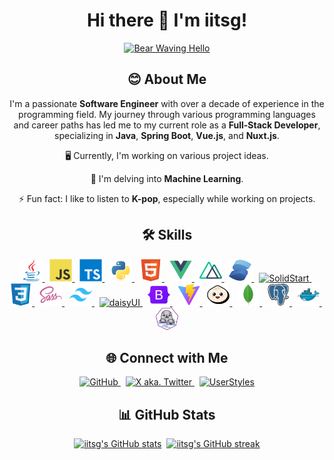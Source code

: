 <div align="center">

# Hi there 👋 I'm iitsg!

[![Bear Waving Hello](https://github.com/iitsg/iitsg/assets/99927452/b5465733-f46c-4fe5-84ef-f674c59e2c76)](https://giphy.com/gifs/bear-hello-waving-IThjAlJnD9WNO)
</div>

<div align="center">

## 😊 About Me

I'm a passionate **Software Engineer** with over a decade of experience in the programming field. My journey through various programming languages and career paths has led me to my current role as a **Full-Stack Developer**, specializing in **Java**, **Spring Boot**, **Vue.js**, and **Nuxt.js**.

🖥️ Currently, I'm working on various project ideas.

🧠 I'm delving into **Machine Learning**.

⚡ Fun fact: I like to listen to **K-pop**, especially while working on projects.
</div>

<div align="center">

## 🛠️ Skills

  <div align="center">
    <a href="https://www.oracle.com/java/" target="_blank" rel="noreferrer">
      <picture>
        <img src="https://github.com/devicons/devicon/raw/master/icons/java/java-original.svg" width="36" alt="Java" />
      </picture>
    </a>&nbsp;
    <a href="https://developer.mozilla.org/en-US/docs/Web/JavaScript" target="_blank" rel="noreferrer">
      <picture>
        <img src="https://github.com/devicons/devicon/raw/master/icons/javascript/javascript-original.svg" width="36" alt="JavaScript" />
      </picture>
    </a>&nbsp;
    <a href="https://www.typescriptlang.org/" target="_blank" rel="noreferrer">
      <picture>
        <img src="https://github.com/devicons/devicon/raw/master/icons/typescript/typescript-original.svg" width="36" alt="TypeScript" />
      </picture>
    </a>&nbsp;
    <a href="https://www.python.org/" target="_blank" rel="noreferrer">
      <picture>
        <img src="https://github.com/devicons/devicon/raw/master/icons/python/python-original.svg" width="36" alt="Python" />
      </picture>
    </a>&nbsp;
    <a href="https://developer.mozilla.org/en-US/docs/Glossary/HTML5" target="_blank" rel="noreferrer">
      <picture>
        <img src="https://github.com/devicons/devicon/raw/master/icons/html5/html5-original.svg" width="36" alt="HTML5" />
      </picture>
    </a>&nbsp;
    <a href="https://vuejs.org/" target="_blank" rel="noreferrer">
      <picture>
        <img src="https://github.com/devicons/devicon/raw/master/icons/vuejs/vuejs-original.svg" width="36" alt="Vue" />
      <picture>
    </a>&nbsp;
    <a href="https://nuxtjs.org/" target="_blank" rel="noreferrer">
      <picture>
        <img src="https://github.com/devicons/devicon/raw/master/icons/nuxtjs/nuxtjs-original.svg" width="36" alt="Nuxtjs" />
      </picture>
    </a>&nbsp;
    <a href="https://www.solidjs.com/" target="_blank" rel="noreferrer">
      <picture>
        <img src="https://github.com/devicons/devicon/raw/master/icons/solidjs/solidjs-original.svg" width="36" alt="Solid" />
      </picture>
    </a>&nbsp;
    <a href="https://start.solidjs.com/" target="_blank" rel="noreferrer">
      <picture>
        <img src="https://github.com/iitsg/iitsg/assets/99927452/ed277c29-cc24-4461-8ea2-6fae458064b7" width="36" alt="SolidStart" />
      </picture>
    </a>&nbsp;
    <a href="https://www.w3.org/TR/CSS/#css" target="_blank" rel="noreferrer">
      <picture>
        <img src="https://github.com/devicons/devicon/raw/master/icons/css3/css3-original.svg" width="36" alt="CSS3" />
      </picture>
    </a>&nbsp;
    <a href="https://sass-lang.com/" target="_blank" rel="noreferrer">
      <picture>
        <img src="https://github.com/devicons/devicon/raw/master/icons/sass/sass-original.svg" width="36" alt="Sass" />
      </picture>
    </a>&nbsp;
    <a href="https://tailwindcss.com/" target="_blank" rel="noreferrer">
      <picture>
        <img src="https://github.com/devicons/devicon/raw/master/icons/tailwindcss/tailwindcss-original.svg" width="36" alt="TailwindCSS" />
      </picture>
    </a>&nbsp;
    <a href="https://daisyui.com/" target="_blank" rel="noreferrer">
      <picture>
        <img src="https://img.daisyui.com/images/daisyui-logo/daisyui-logomark-1024-1024.png" width="36" alt="daisyUI" />
      </picture>
    </a>&nbsp;
    <a href="https://getbootstrap.com/" target="_blank" rel="noreferrer">
      <picture>
        <img src="https://github.com/devicons/devicon/raw/master/icons/bootstrap/bootstrap-original.svg" width="36" alt="Bootstrap" />
      </picture>
    </a>&nbsp;
    <a href="https://vitejs.dev/" target="_blank" rel="noreferrer">
      <picture>
        <img src="https://github.com/devicons/devicon/raw/master/icons/vitejs/vitejs-original.svg" width="36" alt="Vite" />
      </picture>
    </a>&nbsp;
    <a href="https://bun.sh/" target="_blank" rel="noreferrer">
      <picture>
        <img src="https://github.com/devicons/devicon/raw/master/icons/bun/bun-original.svg" width="36" alt="Bun" />
      </picture>
    </a>&nbsp;
    <a href="https://www.mongodb.com/" target="_blank" rel="noreferrer">
      <picture>
        <img src="https://github.com/devicons/devicon/raw/master/icons/mongodb/mongodb-original.svg" width="36" alt="MongoDB" />
      </picture>
    </a>&nbsp;
    <a href="https://www.postgresql.org/" target="_blank" rel="noreferrer">
      <picture>
        <img src="https://github.com/devicons/devicon/raw/master/icons/postgresql/postgresql-original.svg" width="36" alt="PostgreSQL" />
      </picture>
    </a>&nbsp;
    <a href="https://www.docker.com/" target="_blank" rel="noreferrer">
      <picture>
        <img src="https://github.com/devicons/devicon/raw/master/icons/docker/docker-original.svg" width="36" alt="Docker" />
      </picture>
    </a>&nbsp;
    <a href="https://podman.io/" target="_blank" rel="noreferrer">
      <picture>
        <img src="https://github.com/devicons/devicon/raw/master/icons/podman/podman-original.svg" width="36" alt="Podman" />
      </picture>
    </a>
  </div>
</div>

<div align="center">

## 🌐 Connect with Me

  <div align="center">
    <a href="https://www.github.com/iitsg" target="_blank" rel="noreferrer">
      <picture>
        <source media="(prefers-color-scheme: dark)" srcset="https://raw.githubusercontent.com/danielcranney/readme-generator/main/public/icons/socials/github-dark.svg" width="36" /> 
        <source media="(prefers-color-scheme: light)" srcset="https://raw.githubusercontent.com/danielcranney/readme-generator/main/public/icons/socials/github.svg" width="36" />
        <img src="https://raw.githubusercontent.com/danielcranney/readme-generator/main/public/icons/socials/github.svg" width="36" alt="GitHub" />
      </picture>
    </a>&nbsp;
    <a href="https://x.com/iitsg_dev" target="_blank" rel="noreferrer">
      <picture>
        <source media="(prefers-color-scheme: dark)" srcset="https://raw.githubusercontent.com/danielcranney/readme-generator/main/public/icons/socials/twitter-dark.svg" width="36" />
        <source media="(prefers-color-scheme: light)" srcset="https://raw.githubusercontent.com/danielcranney/readme-generator/main/public/icons/socials/twitter.svg" width="36" />
        <img src="https://raw.githubusercontent.com/danielcranney/readme-generator/main/public/icons/socials/twitter.svg" width="36" alt="X aka. Twitter" />
      </picture>
    </a>&nbsp;
    <a href="https://userstyles.world/user/iitsg" target="_blank" rel="noreferrer">
      <picture>
        <img src="https://userstyles.world/mascot.svg" width="36" alt="UserStyles" />
      </picture>
    </a>
  </div>
</div>

<div align="center">

## 📊 GitHub Stats

  <div align="center">
    <a href="http://www.github.com/iitsg"><img src="https://github-readme-stats.vercel.app/api?username=iitsg&show_icons=true&hide=&count_private=true&title_color=a855f7&text_color=ffffff&icon_color=a855f7&bg_color=0d0d0d&hide_border=true&show_icons=true" alt="iitsg's GitHub stats" /></a>&nbsp;
    <a href="http://www.github.com/iitsg"><img src="https://github-readme-streak-stats.herokuapp.com/?user=iitsg&stroke=ffffff&background=0d0d0d&ring=a855f7&fire=a855f7&currStreakNum=ffffff&currStreakLabel=a855f7&sideNums=ffffff&sideLabels=ffffff&dates=ffffff&hide_border=true" alt="iitsg's GitHub streak" /></a>
  </div>
</div>
